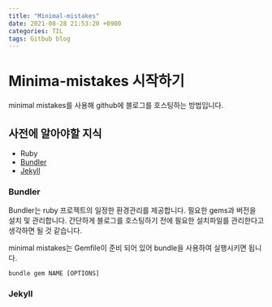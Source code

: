 ```yaml
---
title: "Minimal-mistakes"
date: 2021-08-28 21:53:20 +0900
categories: TIL
tags: Gitbub blog
---
```


# Minima-mistakes 시작하기

minimal mistakes를 사용해 github에 블로그를 호스팅하는 방법입니다.

## 사전에 알아야할 지식

- Ruby
- [Bundler](https://bundler.io)
- [Jekyll](https://jekyllrb.com)

### Bundler

Bundler는 ruby 프로젝트의 일정한 환경관리를 제공합니다. 필요한 gems과 버전을 설치 및 관리합니다.
간단하게 블로그를 호스팅하기 전에 필요한 설치파일를 관리한다고 생각하면 될 것 같습니다.

minimal mistakes는 Gemfile이 준비 되어 있어 bundle을 사용하여 실행시키면 됩니다.

```
bundle gem NAME [OPTIONS]
```

### Jekyll
